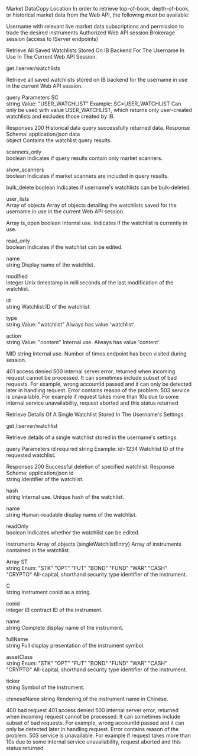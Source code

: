 Market DataCopy Location
In order to retrieve top-of-book, depth-of-book, or historical market data from the Web API, the following must be available:

Username with relevant live market data subscriptions and permission to trade the desired instruments
Authorized Web API session
Brokerage session (access to IServer endpoints)




Retrieve All Saved Watchlists Stored On IB Backend For The Username In Use In The Current Web API Session.

get
/iserver/watchlists


Retrieve all saved watchlists stored on IB backend for the username in use in the current Web API session.

query Parameters
SC	
string
Value: "USER_WATCHLIST"
Example: SC=USER_WATCHLIST
Can only be used with value USER_WATCHLIST, which returns only user-created watchlists and excludes those created by IB.

Responses
200 Historical data query successfully returned data.
Response Schema: application/json
data	
object
Contains the watchlist query results.

scanners_only	
boolean
Indicates if query results contain only market scanners.

show_scanners	
boolean
Indicates if market scanners are included in query results.

bulk_delete	
boolean
Indicates if username's watchlists can be bulk-deleted.

user_lists	
Array of objects
Array of objects detailing the watchlists saved for the username in use in the current Web API session.

Array 
is_open	
boolean
Internal use. Indicates if the watchlist is currently in use.

read_only	
boolean
Indicates if the watchlist can be edited.

name	
string
Display name of the watchlist.

modified	
integer <int32>
Unix timestamp in milliseconds of the last modification of the watchlist.

id	
string
Watchlist ID of the watchlist.

type	
string
Value: "watchlist"
Always has value 'watchlist'.

action	
string
Value: "content"
Internal use. Always has value 'content'.

MID	
string
Internal use. Number of times endpoint has been visited during session.

401 access denied
500 internal server error, returned when incoming request cannot be processed. It can sometimes include subset of bad requests. For example, wrong accountId passed and it can only be detected later in handling request. Error contains reason of the problem.
503 service is unavailable. For example if request takes more than 10s due to some internal service unavailability, request aborted and this status returned



Retrieve Details Of A Single Watchlist Stored In The Username's Settings.

get
/iserver/watchlist


Retrieve details of a single watchlist stored in the username's settings.

query Parameters
id
required
string
Example: id=1234
Watchlist ID of the requested watchlist.

Responses
200 Successful deletion of specified watchlist.
Response Schema: application/json
id	
string
Identifier of the watchlist.

hash	
string
Internal use. Unique hash of the watchlist.

name	
string
Human-readable display name of the watchlist.

readOnly	
boolean
Indicates whether the watchlist can be edited.

instruments	
Array of objects (singleWatchlistEntry)
Array of instruments contained in the watchlist.

Array 
ST	
string
Enum: "STK" "OPT" "FUT" "BOND" "FUND" "WAR" "CASH" "CRYPTO"
All-capital, shorthand security type identifier of the instrument.

C	
string
Instrument conid as a string.

conid	
integer <int32>
IB contract ID of the instrument.

name	
string
Complete display name of the instrument.

fullName	
string
Full display presentation of the instrument symbol.

assetClass	
string
Enum: "STK" "OPT" "FUT" "BOND" "FUND" "WAR" "CASH" "CRYPTO"
All-capital, shorthand security type identifier of the instrument.

ticker	
string
Symbol of the instrument.

chineseName	
string
Rendering of the instrument name in Chinese.

400 bad request
401 access denied
500 internal server error, returned when incoming request cannot be processed. It can sometimes include subset of bad requests. For example, wrong accountId passed and it can only be detected later in handling request. Error contains reason of the problem.
503 service is unavailable. For example if request takes more than 10s due to some internal service unavailability, request aborted and this status returned

